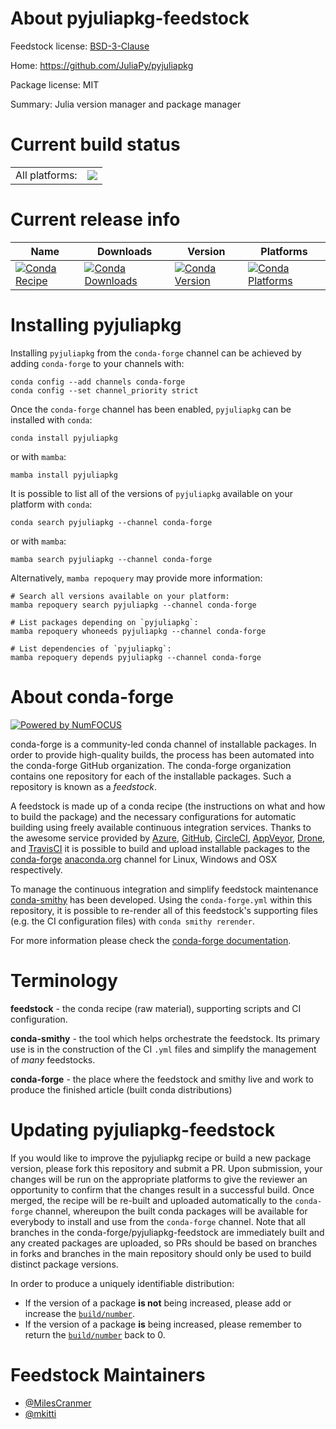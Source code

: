 About pyjuliapkg-feedstock
==========================

Feedstock license: [BSD-3-Clause](https://github.com/conda-forge/pyjuliapkg-feedstock/blob/main/LICENSE.txt)

Home: https://github.com/JuliaPy/pyjuliapkg

Package license: MIT

Summary: Julia version manager and package manager

Current build status
====================


<table><tr><td>All platforms:</td>
    <td>
      <a href="https://dev.azure.com/conda-forge/feedstock-builds/_build/latest?definitionId=21452&branchName=main">
        <img src="https://dev.azure.com/conda-forge/feedstock-builds/_apis/build/status/pyjuliapkg-feedstock?branchName=main">
      </a>
    </td>
  </tr>
</table>

Current release info
====================

| Name | Downloads | Version | Platforms |
| --- | --- | --- | --- |
| [![Conda Recipe](https://img.shields.io/badge/recipe-pyjuliapkg-green.svg)](https://anaconda.org/conda-forge/pyjuliapkg) | [![Conda Downloads](https://img.shields.io/conda/dn/conda-forge/pyjuliapkg.svg)](https://anaconda.org/conda-forge/pyjuliapkg) | [![Conda Version](https://img.shields.io/conda/vn/conda-forge/pyjuliapkg.svg)](https://anaconda.org/conda-forge/pyjuliapkg) | [![Conda Platforms](https://img.shields.io/conda/pn/conda-forge/pyjuliapkg.svg)](https://anaconda.org/conda-forge/pyjuliapkg) |

Installing pyjuliapkg
=====================

Installing `pyjuliapkg` from the `conda-forge` channel can be achieved by adding `conda-forge` to your channels with:

```
conda config --add channels conda-forge
conda config --set channel_priority strict
```

Once the `conda-forge` channel has been enabled, `pyjuliapkg` can be installed with `conda`:

```
conda install pyjuliapkg
```

or with `mamba`:

```
mamba install pyjuliapkg
```

It is possible to list all of the versions of `pyjuliapkg` available on your platform with `conda`:

```
conda search pyjuliapkg --channel conda-forge
```

or with `mamba`:

```
mamba search pyjuliapkg --channel conda-forge
```

Alternatively, `mamba repoquery` may provide more information:

```
# Search all versions available on your platform:
mamba repoquery search pyjuliapkg --channel conda-forge

# List packages depending on `pyjuliapkg`:
mamba repoquery whoneeds pyjuliapkg --channel conda-forge

# List dependencies of `pyjuliapkg`:
mamba repoquery depends pyjuliapkg --channel conda-forge
```


About conda-forge
=================

[![Powered by
NumFOCUS](https://img.shields.io/badge/powered%20by-NumFOCUS-orange.svg?style=flat&colorA=E1523D&colorB=007D8A)](https://numfocus.org)

conda-forge is a community-led conda channel of installable packages.
In order to provide high-quality builds, the process has been automated into the
conda-forge GitHub organization. The conda-forge organization contains one repository
for each of the installable packages. Such a repository is known as a *feedstock*.

A feedstock is made up of a conda recipe (the instructions on what and how to build
the package) and the necessary configurations for automatic building using freely
available continuous integration services. Thanks to the awesome service provided by
[Azure](https://azure.microsoft.com/en-us/services/devops/), [GitHub](https://github.com/),
[CircleCI](https://circleci.com/), [AppVeyor](https://www.appveyor.com/),
[Drone](https://cloud.drone.io/welcome), and [TravisCI](https://travis-ci.com/)
it is possible to build and upload installable packages to the
[conda-forge](https://anaconda.org/conda-forge) [anaconda.org](https://anaconda.org/)
channel for Linux, Windows and OSX respectively.

To manage the continuous integration and simplify feedstock maintenance
[conda-smithy](https://github.com/conda-forge/conda-smithy) has been developed.
Using the ``conda-forge.yml`` within this repository, it is possible to re-render all of
this feedstock's supporting files (e.g. the CI configuration files) with ``conda smithy rerender``.

For more information please check the [conda-forge documentation](https://conda-forge.org/docs/).

Terminology
===========

**feedstock** - the conda recipe (raw material), supporting scripts and CI configuration.

**conda-smithy** - the tool which helps orchestrate the feedstock.
                   Its primary use is in the construction of the CI ``.yml`` files
                   and simplify the management of *many* feedstocks.

**conda-forge** - the place where the feedstock and smithy live and work to
                  produce the finished article (built conda distributions)


Updating pyjuliapkg-feedstock
=============================

If you would like to improve the pyjuliapkg recipe or build a new
package version, please fork this repository and submit a PR. Upon submission,
your changes will be run on the appropriate platforms to give the reviewer an
opportunity to confirm that the changes result in a successful build. Once
merged, the recipe will be re-built and uploaded automatically to the
`conda-forge` channel, whereupon the built conda packages will be available for
everybody to install and use from the `conda-forge` channel.
Note that all branches in the conda-forge/pyjuliapkg-feedstock are
immediately built and any created packages are uploaded, so PRs should be based
on branches in forks and branches in the main repository should only be used to
build distinct package versions.

In order to produce a uniquely identifiable distribution:
 * If the version of a package **is not** being increased, please add or increase
   the [``build/number``](https://docs.conda.io/projects/conda-build/en/latest/resources/define-metadata.html#build-number-and-string).
 * If the version of a package **is** being increased, please remember to return
   the [``build/number``](https://docs.conda.io/projects/conda-build/en/latest/resources/define-metadata.html#build-number-and-string)
   back to 0.

Feedstock Maintainers
=====================

* [@MilesCranmer](https://github.com/MilesCranmer/)
* [@mkitti](https://github.com/mkitti/)

